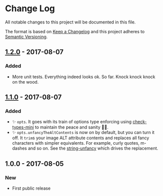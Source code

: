 # Change Log
All notable changes to this project will be documented in this file.

The format is based on [Keep a Changelog](http://keepachangelog.com/)
and this project adheres to [Semantic Versioning](http://semver.org/).

## [1.2.0] - 2017-08-07
### Added
- More unit tests. Everything indeed looks ok. So far. Knock knock knock on the wood.

## [1.1.0] - 2017-08-07
### Added
- ✨ `opts`. It goes with its train of options type enforcing using [check-types-mini](https://github.com/codsen/check-types-mini) to maintain the peace and sanity 🌈🦄.
- ✨ `opts.unfancyTheAltContents` is now on by default, but you can turn it off. It `trim`s your image ALT attribute contents and replaces all fancy characters with simpler equivalents. For example, curly quotes, m-dashes and so on. See the [string-unfancy](https://github.com/codsen/string-unfancy) which drives the replacement.

## 1.0.0 - 2017-08-05
### New
- First public release

[1.2.0]: https://github.com/codsen/html-img-alt/compare/v1.1.0...v1.2.0
[1.1.0]: https://github.com/codsen/html-img-alt/compare/v1.0.1...v1.1.0
